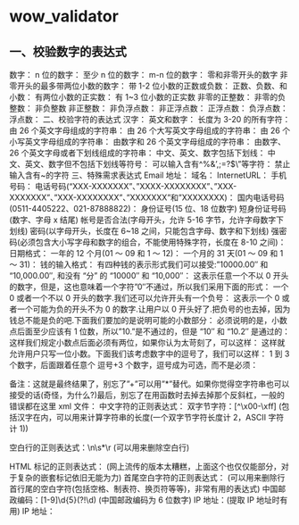# wow_validator

## 一、校验数字的表达式

数字：
n 位的数字：
至少 n 位的数字：
m-n 位的数字：
零和非零开头的数字
非零开头的最多带两位小数的数字：
带 1-2 位小数的正数或负数：
正数、负数、和小数：
有两位小数的正实数：
有 1~3 位小数的正实数
非零的正整数：
非零的负整数：
非负整数
非正整数：
非负浮点数：
非正浮点数：
正浮点数：
负浮点数：
浮点数：
二、校验字符的表达式
汉字：
英文和数字：
长度为 3-20 的所有字符：
由 26 个英文字母组成的字符串：
由 26 个大写英文字母组成的字符串：
由 26 个小写英文字母组成的字符串：
由数字和 26 个英文字母组成的字符串：
由数字、26 个英文字母或者下划线组成的字符串：
中文、英文、数字包括下划线：
中文、英文、数字但不包括下划线等符号：
可以输入含有^%&’,;=?$\”等字符：
禁止输入含有~的字符
三、特殊需求表达式
Email 地址：
域名：
InternetURL：
手机号码：
电话号码(“XXX-XXXXXXX”、”XXXX-XXXXXXXX”、”XXX-XXXXXXX”、”XXX-XXXXXXXX”、”XXXXXXX”和”XXXXXXXX)：
国内电话号码(0511-4405222、021-87888822)：
身份证号(15 位、18 位数字)
短身份证号码(数字、字母 x 结尾)
帐号是否合法(字母开头，允许 5-16 字节，允许字母数字下划线)
密码(以字母开头，长度在 6~18 之间，只能包含字母、数字和下划线)
强密码(必须包含大小写字母和数字的组合，不能使用特殊字符，长度在 8-10 之间)：
日期格式：
一年的 12 个月(01 ～ 09 和 1 ～ 12)：
一个月的 31 天(01 ～ 09 和 1 ～ 31)：
钱的输入格式：
有四种钱的表示形式我们可以接受:”10000.00″ 和 “10,000.00″, 和没有 “分” 的 “10000″ 和 “10,000″：
这表示任意一个不以 0 开头的数字，但是，这也意味着一个字符”0″不通过，所以我们采用下面的形式：
一个 0 或者一个不以 0 开头的数字.我们还可以允许开头有一个负号：
这表示一个 0 或者一个可能为负的开头不为 0 的数字.让用户以 0 开头好了.把负号的也去掉，因为钱总不能是负的吧.下面我们要加的是说明可能的小数部分：
必须说明的是，小数点后面至少应该有 1 位数，所以”10.”是不通过的，但是 “10″ 和 “10.2″ 是通过的：
这样我们规定小数点后面必须有两位，如果你认为太苛刻了，可以这样：
这样就允许用户只写一位小数。下面我们该考虑数字中的逗号了，我们可以这样：
1 到 3 个数字，后面跟着任意个 逗号+3 个数字，逗号成为可选，而不是必须：

备注：这就是最终结果了，别忘了”+”可以用”\*”替代。如果你觉得空字符串也可以接受的话(奇怪，为什么?)最后，别忘了在用函数时去掉去掉那个反斜杠，一般的错误都在这里
xml 文件：
中文字符的正则表达式：
双字节字符：[^\x00-\xff] (包括汉字在内，可以用来计算字符串的长度(一个双字节字符长度计 2，ASCII 字符计 1))

空白行的正则表达式：\n\s\*\r (可以用来删除空白行)

HTML 标记的正则表达式： (网上流传的版本太糟糕，上面这个也仅仅能部分，对于复杂的嵌套标记依旧无能为力)
首尾空白字符的正则表达式： (可以用来删除行首行尾的空白字符(包括空格、制表符、换页符等等)，非常有用的表达式)
中国邮政编码：[1-9]\d{5}(?!\d) (中国邮政编码为 6 位数字)
IP 地址：(提取 IP 地址时有用)
IP 地址：
